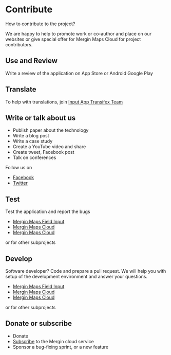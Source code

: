 # Contribute

How to contribute to the project? 

We are happy to help to promote work or co-author and place on our websites or give 
special offer for Mergin Maps Cloud for project contributors.

<CommunityJoin />

## Use and Review

Write a review of the application on App Store or Android Google Play

<AppDownload></AppDownload>

## Translate

 To help with translations, join [Input App Transifex Team](https://www.transifex.com/lutra-consulting/input)

## Write or talk about us 
 
 - Publish paper about the technology
 - Write a blog post 
 - Write a case study 
 - Create a YouTube video and share
 - Create tweet, Facebook post 
 - Talk on conferences

 Follow us on 

 - [Facebook](https://www.facebook.com/lutraconsulting)
 - [Twitter](https://twitter.com/lutraconsulting)

## Test

Test the application and report the bugs

 - [Mergin Maps Field Input](https://github.com/lutraconsulting/input/issues) 
 - [Mergin Maps Cloud](https://github.com/lutraconsulting/mergin/issues)
 - [Mergin Maps Cloud](https://github.com/lutraconsulting/qgis-mergin-plugin/issues)

or for other subprojects

## Develop

Software developer? Code and prepare a pull request. We will help you with setup of the development 
environment and answer your questions.

 - [Mergin Maps Field Input](https://github.com/lutraconsulting/input) 
 - [Mergin Maps Cloud](https://github.com/lutraconsulting/mergin)
 - [Mergin Maps Cloud](https://github.com/lutraconsulting/qgis-mergin-plugin)

or for other subprojects

## Donate or subscribe

 - Donate
 - [Subscribe](https://public.cloudmergin.com) to the Mergin cloud service
 - Sponsor a bug-fixing sprint, or a new feature
